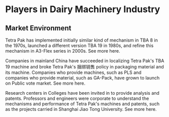 # Players in Dairy Machinery Industry

## Market Environment

Tetra Pak has implemented initially similar kind of mechanism in TBA 8 in the 1970s, launched a different version TBA 19 in 1980s, and refine this mechanism in A3-Flex series in 2000s. See more here.

Companies in mainland China have succeeded in localizing Tetra Pak's TBA 19 machine and broke Tetra Pak's 捆绑销售 policy in packaging material and its machine. Companies who provide machines, such as PLS and companies who provide material, such as GA-Pack, have grown to launch on Public vote market. See more here.

Research centers in Colleges have been invited in to provide analysis and patents. Professors and engineers were corporate to understand the mechanisms and performance of Tetra Pak's machines and patents, such as the projects carried in Shanghai Jiao Tong University. See more here.

